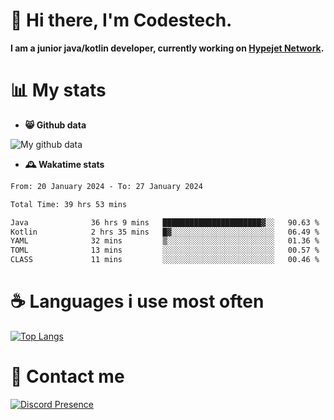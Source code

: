 # 👋 Hi there, I'm Codestech.
**I am a junior java/kotlin developer, currently working on [Hypejet Network](https://github.com/Hypejet).**

# 📊 My stats
- **😸 Github data**

![My github data](https://github-readme-stats.vercel.app/api?username=Codestech1&count_private=true&include_all_commits=true&theme=codeSTACKr)

- **🕰️ Wakatime stats**
<!--START_SECTION:waka-->

```txt
From: 20 January 2024 - To: 27 January 2024

Total Time: 39 hrs 53 mins

Java              36 hrs 9 mins   ██████████████████████▓░░   90.63 %
Kotlin            2 hrs 35 mins   █▓░░░░░░░░░░░░░░░░░░░░░░░   06.49 %
YAML              32 mins         ▒░░░░░░░░░░░░░░░░░░░░░░░░   01.36 %
TOML              13 mins         ░░░░░░░░░░░░░░░░░░░░░░░░░   00.57 %
CLASS             11 mins         ░░░░░░░░░░░░░░░░░░░░░░░░░   00.46 %
```

<!--END_SECTION:waka-->

# ☕ Languages i use most often
[![Top Langs](https://github-readme-stats.vercel.app/api/top-langs/?username=Codestech1&layout=compact&langs_count=8&exclude_repo=window5000.github.io&theme=codeSTACKr)](https://github.com/anuraghazra/github-readme-stats)

# 💬 Contact me
[![Discord Presence](https://lanyard.cnrad.dev/api/650718742157852740)](https://discord.com/users/650718742157852740)
</br>
